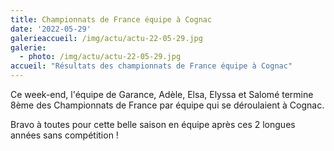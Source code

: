 ```yaml
---
title: Championnats de France équipe à Cognac
date: '2022-05-29'
galerieaccueil: /img/actu/actu-22-05-29.jpg
galerie:
  - photo: /img/actu/actu-22-05-29.jpg
accueil: "Résultats des championnats de France équipe à Cognac"
---
```

Ce week-end, l'équipe de Garance, Adèle, Elsa, Elyssa et Salomé termine 8ème des Championnats de France par équipe qui se déroulaient à Cognac.

Bravo à toutes pour cette belle saison en équipe après ces 2 longues années sans compétition !

